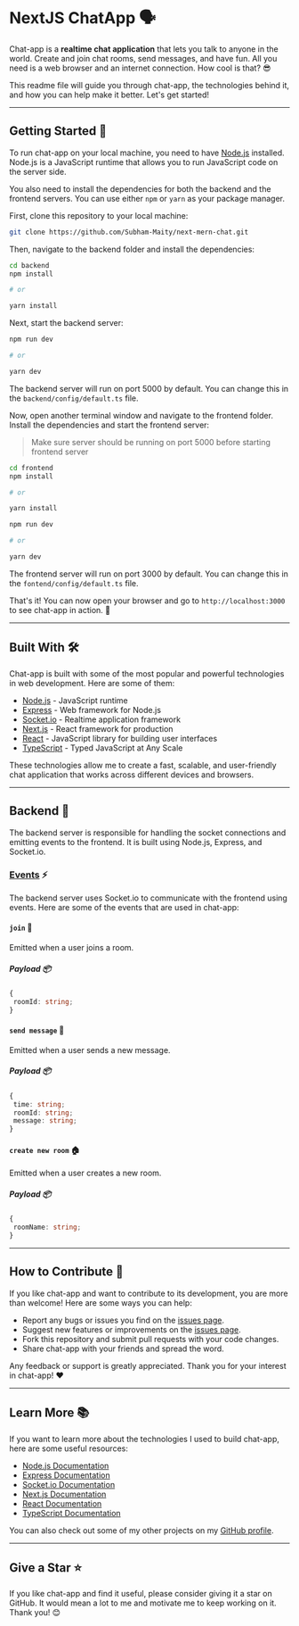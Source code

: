 # NextJS ChatApp 🗣️

Chat-app is a **realtime chat application** that lets you talk to anyone in the world. Create and join chat rooms, send messages, and have fun. All you need is a web browser and an internet connection. How cool is that? 😎

This readme file will guide you through chat-app, the technologies behind it, and how you can help make it better. Let's get started!

---

## Getting Started 🚀

To run chat-app on your local machine, you need to have [Node.js](https://nodejs.org/en/) installed. Node.js is a JavaScript runtime that allows you to run JavaScript code on the server side.

You also need to install the dependencies for both the backend and the frontend servers. You can use either `npm` or `yarn` as your package manager.

First, clone this repository to your local machine:

```bash
git clone https://github.com/Subham-Maity/next-mern-chat.git
```

Then, navigate to the backend folder and install the dependencies:

```bash
cd backend
npm install

# or

yarn install
```

Next, start the backend server:

```bash
npm run dev

# or

yarn dev
```

The backend server will run on port 5000 by default. You can change this in the `backend/config/default.ts` file.

Now, open another terminal window and navigate to the frontend folder. Install the dependencies and start the frontend server:
> Make sure server should be running on port 5000 before starting frontend server

```bash
cd frontend
npm install

# or

yarn install

npm run dev

# or

yarn dev
```

The frontend server will run on port 3000 by default. You can change this in the `fontend/config/default.ts` file.

That's it! You can now open your browser and go to `http://localhost:3000` to see chat-app in action. 🎉

---

## Built With 🛠️

Chat-app is built with some of the most popular and powerful technologies in web development. Here are some of them:

- [Node.js](https://nodejs.org/en/) - JavaScript runtime
- [Express](https://expressjs.com/) - Web framework for Node.js
- [Socket.io](https://socket.io/) - Realtime application framework
- [Next.js](https://nextjs.org/) - React framework for production
- [React](https://reactjs.org/) - JavaScript library for building user interfaces
- [TypeScript](https://www.typescriptlang.org/) - Typed JavaScript at Any Scale

These technologies allow me to create a fast, scalable, and user-friendly chat application that works across different devices and browsers.

---

## Backend 🧠

The backend server is responsible for handling the socket connections and emitting events to the frontend. It is built using Node.js, Express, and Socket.io.

### [Events](./frontend/config/events.ts) ⚡

The backend server uses Socket.io to communicate with the frontend using events. Here are some of the events that are used in chat-app:

#### `join` 🔗

Emitted when a user joins a room.

##### Payload 📦

```typescript
{
 roomId: string;
}
```

#### `send message` 💬

Emitted when a user sends a new message.

##### Payload 📦

```typescript
{
 time: string;
 roomId: string;
 message: string;
}
```

#### `create new room` 🏠

Emitted when a user creates a new room.

##### Payload 📦

```typescript
{
 roomName: string;
}
```
---

## How to Contribute 💪

If you like chat-app and want to contribute to its development, you are more than welcome! Here are some ways you can help:

- Report any bugs or issues you find on the [issues page](https://github.com/Subham-Maity/next-mern-chat.git/issues).
- Suggest new features or improvements on the [issues page](https://github.com/Subham-Maity/next-mern-chat.git/issues).
- Fork this repository and submit pull requests with your code changes.
- Share chat-app with your friends and spread the word.

Any feedback or support is greatly appreciated. Thank you for your interest in chat-app! ❤️

---

## Learn More 📚

If you want to learn more about the technologies I used to build chat-app, here are some useful resources:

- [Node.js Documentation](https://nodejs.org/en/docs/)
- [Express Documentation](https://expressjs.com/en/4x/api.html)
- [Socket.io Documentation](https://socket.io/docs/v4)
- [Next.js Documentation](https://nextjs.org/docs)
- [React Documentation](https://reactjs.org/docs/getting-started.html)
- [TypeScript Documentation](https://www.typescriptlang.org/docs/)

You can also check out some of my other projects on my [GitHub profile](https://github.com/Subham-Maity).

---

## Give a Star ⭐

If you like chat-app and find it useful, please consider giving it a star on GitHub. It would mean a lot to me and motivate me to keep working on it. Thank you! 😊
